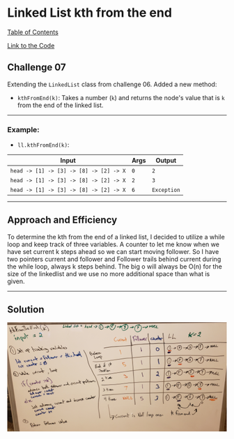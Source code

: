 # Linked List kth from the end

[Table of Contents](../../../README.md)

[Link to the Code](./linked-list.js)

## Challenge 07
Extending the `LinkedList` class from challenge 06. Added a new method:
- `kthFromEnd(k)`: Takes a number (`k`) and returns the node's value that is `k` from the end of the linked list.

---

### Example:

- `ll.kthFromEnd(k)`:

| Input | Args | Output |
| ----- | ------ | ------ |
| `head -> [1] -> [3] -> [8] -> [2] -> X` | `0` | `2` |
| `head -> [1] -> [3] -> [8] -> [2] -> X` | `2` | `3` |
| `head -> [1] -> [3] -> [8] -> [2] -> X` | `6` | `Exception` |

---

## Approach and Efficiency

To determine the kth from the end of a linked list, I decided to utilize a while loop and keep track of three variables. A counter to let me know when we have set current k steps ahead so we can start moving follower. So I have two pointers current and follower and Follower trails behind current during the while loop, always k steps behind. The big o will always be O(n) for the size of the linkedlist and we use no more additional space than what is given.

---

## Solution
![White Board Image](../../../assets/kthFromEnd.png)
